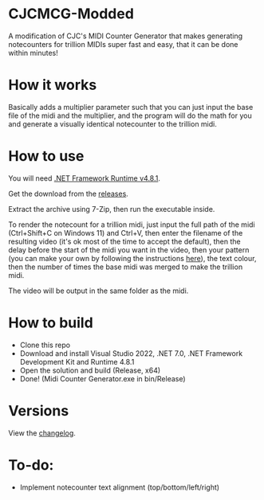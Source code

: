 # CJCMCG-Modded
A modification of CJC's MIDI Counter Generator that makes generating notecounters for trillion MIDIs super fast and easy, that it can be done within minutes!

# How it works
Basically adds a multiplier parameter such that you can just input the base file of the midi and the multiplier, and the program will do the math for you and generate a visually identical notecounter to the trillion midi.

# How to use
You will need [.NET Framework Runtime v4.8.1](https://dotnet.microsoft.com/en-us/download/dotnet-framework/thank-you/net481-web-installer).

Get the download from the [releases](https://github.com/flopp1/CJCMCG-Modded/releases/tag/v0.2).

Extract the archive using 7-Zip, then run the executable inside.

To render the notecount for a trillion midi, just input the full path of the midi (Ctrl+Shift+C on Windows 11) and Ctrl+V, then enter the filename of the resulting video (it's ok most of the time to accept the default), then the delay before the start of the midi you want in the video, then your pattern (you can make your own by following the instructions [here](https://github.com/flopp1/CJCMCG-Modded/blob/master/bin/Release/Patterns/README.txt)), the text colour, then the number of times the base midi was merged to make the trillion midi.

The video will be output in the same folder as the midi.

# How to build
* Clone this repo
* Download and install Visual Studio 2022, .NET 7.0, .NET Framework Development Kit and Runtime 4.8.1
* Open the solution and build (Release, x64)
* Done! (Midi Counter Generator.exe in bin/Release)

# Versions
View the [changelog](CHANGELOG.md).

# To-do:
* Implement notecounter text alignment (top/bottom/left/right)